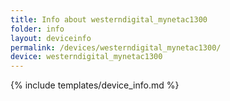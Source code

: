 ```yaml
---
title: Info about westerndigital_mynetac1300
folder: info
layout: deviceinfo
permalink: /devices/westerndigital_mynetac1300/
device: westerndigital_mynetac1300
---
```

{% include templates/device_info.md %}
